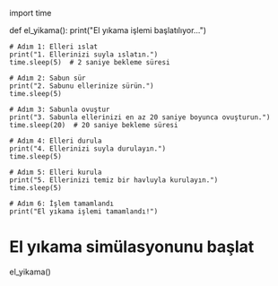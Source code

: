 import time

def el_yikama():
    print("El yıkama işlemi başlatılıyor...")
    
    # Adım 1: Elleri ıslat
    print("1. Ellerinizi suyla ıslatın.")
    time.sleep(5)  # 2 saniye bekleme süresi
    
    # Adım 2: Sabun sür
    print("2. Sabunu ellerinize sürün.")
    time.sleep(5)

    # Adım 3: Sabunla ovuştur
    print("3. Sabunla ellerinizi en az 20 saniye boyunca ovuşturun.")
    time.sleep(20)  # 20 saniye bekleme süresi

    # Adım 4: Elleri durula
    print("4. Ellerinizi suyla durulayın.")
    time.sleep(5)

    # Adım 5: Elleri kurula
    print("5. Ellerinizi temiz bir havluyla kurulayın.")
    time.sleep(5)

    # Adım 6: İşlem tamamlandı
    print("El yıkama işlemi tamamlandı!")

# El yıkama simülasyonunu başlat
el_yikama()